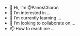 - 👋 Hi, I’m @PanosCharon
- 👀 I’m interested in ...
- 🌱 I’m currently learning ...
- 💞️ I’m looking to collaborate on ...
- 📫 How to reach me ...

<!---
PanosCharon/PanosCharon is a ✨ special ✨ repository because its `README.md` (this file) appears on your GitHub profile.
You can click the Preview link to take a look at your changes.
--->
